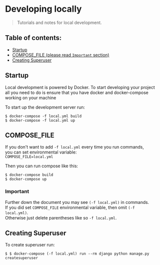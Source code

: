 # Developing locally
> Tutorials and notes for local development.

## Table of contents:
- [Startup](#startup)
- [COMPOSE_FILE (please read `Important` section)](#composefile)
- [Creating Superuser](#creating-superuser)

## Startup
Local development is powered by Docker.
To start developing your project all you need to do is ensure that you have docker and docker-compose working on your machine

To start up the development server run: 
```
$ docker-compose -f local.yml build
$ docker-compose -f local.yml up
```

## COMPOSE_FILE
If you don't want to add `-f local.yml` every time you run commands,\
you can set environmental variable:\
`COMPOSE_FILE=local.yml`

Then you can run compose like this:
```
$ docker-compose build
$ docker-compose up
```

### Important
Further down the document you may see `(-f local.yml)` in commands.\
If you did set `COMPOSE_FILE` environmental variable, then omit `(-f local.yml)`.\
Otherwise just delete parentheses like so `-f local.yml`.


## Creating Superuser
To create superuser run:
```
$ $ docker-compose (-f local.yml) run --rm django python manage.py createsuperuser
```